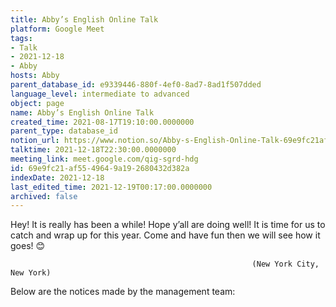 ```yaml
---
title: Abby’s English Online Talk
platform: Google Meet
tags:
- Talk
- 2021-12-18
- Abby
hosts: Abby
parent_database_id: e9339446-880f-4ef0-8ad7-8ad1f507dded
language_level: intermediate to advanced
object: page
name: Abby’s English Online Talk
created_time: 2021-08-17T19:10:00.0000000
parent_type: database_id
notion_url: https://www.notion.so/Abby-s-English-Online-Talk-69e9fc21af5549649a192680432d382a
talktime: 2021-12-18T22:30:00.0000000
meeting_link: meet.google.com/qig-sgrd-hdg
id: 69e9fc21-af55-4964-9a19-2680432d382a
indexDate: 2021-12-18
last_edited_time: 2021-12-19T00:17:00.0000000
archived: false
---
```


Hey! It is really has been a while! Hope y’all are doing well! It is time for us to catch and wrap up for this year. Come and have fun then we will see how it goes! 😊



                                                          (New York City, New York)



Below are the notices made by the management team:


